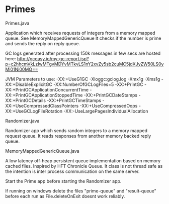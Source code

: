# Primes

Primes.java

Application which receives requests of integers from a memory mapped queue. See MemoryMappedGenericQueue
It checks if the number is prime and sends the reply on reply queue.

GC logs generated after processing 150k messages in few secs are hosted here:
http://gceasy.io/my-gc-report.jsp?p=c2hhcmVkLzIwMTgvMDYvMTkvLS1nY2xvZy5sb2cuMC5jdXJyZW50LS0yMi01Ni00MQ==

JVM Parameters to use:
-XX:+UseG1GC -Xloggc:gclog.log -Xmx1g -Xms1g -XX:+DisableExplicitGC -XX:NumberOfGCLogFiles=5 -XX:+PrintGC -XX:+PrintGCApplicationConcurrentTime -XX:+PrintGCApplicationStoppedTime -XX:+PrintGCDateStamps -XX:+PrintGCDetails -XX:+PrintGCTimeStamps -XX:+UseCompressedClassPointers -XX:+UseCompressedOops -XX:+UseGCLogFileRotation -XX:-UseLargePagesIndividualAllocation


Randomizer.java

Randomizer app which sends random integers to a memory mapped request queue.
It reads responses from another memory backed reply queue.


MemoryMappedGenericQueue.java

A low latency off-heap persistent queue implementation based on memory cached files. Inspired by HFT Chronicle Queue.
It class is not thread safe as the intention is inter process communication on the same server.

 <bold>
  Start the Prime app before starting the Randomizer app.
 
 If running on windows delete the files "prime-queue" and "result-queue" before each run as File.deleteOnExit
 doesnt work reliably.</bold>
